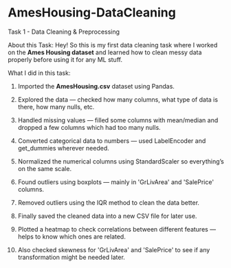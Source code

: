 # AmesHousing-DataCleaning
Task 1 - Data Cleaning & Preprocessing

About this Task: Hey! So this is my first data cleaning task where I worked on the **Ames Housing dataset** and learned how to clean messy data properly before using it for any ML stuff.

What I did in this task:

1. Imported the **AmesHousing.csv** dataset using Pandas.

2. Explored the data — checked how many columns, what type of data is there, how many nulls, etc.

3. Handled missing values — filled some columns with mean/median and dropped a few columns which had too many nulls.

4. Converted categorical data to numbers — used LabelEncoder and get_dummies wherever needed.

5. Normalized the numerical columns using StandardScaler so everything’s on the same scale.

6. Found outliers using boxplots — mainly in 'GrLivArea' and 'SalePrice' columns.

7. Removed outliers using the IQR method to clean the data better.

8. Finally saved the cleaned data into a new CSV file for later use.

9. Plotted a heatmap to check correlations between different features — helps to know which ones are related.

10. Also checked skewness for 'GrLivArea' and 'SalePrice' to see if any transformation might be needed later.

